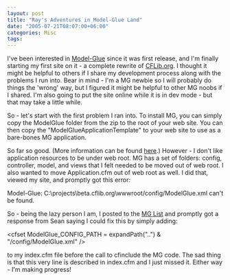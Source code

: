```yaml
---
layout: post
title: "Ray's Adventures in Model-Glue Land"
date: "2005-07-21T08:07:00+06:00"
categories: Misc 
tags: 
---
```


I've been interested in <a href="http://www.model-glue.com">Model-Glue</a> since it was first release, and I'm finally starting my first site on it - a complete rewrite of <a href="http://www.cflib.org">CFLib.org</a>. I thought it might be helpful to others if I share my development process along with the problems I run into. Bear in mind - I'm a MG newbie so I will probably do things the 'wrong' way, but I figured it might be helpful to other MG noobs if I shared. I'm also going to put the site online while it is in dev mode - but that may take a little while.

So - let's start with the first problem I ran into. To install MG, you can simply copy the ModelGlue folder from the zip to the root of your web site. You can then copy the "ModelGlueApplicationTemplate" to your web site to use as a bare-bones MG application.

So far so good. (More information can be found <a href="http://www.model-glue.com/quickstart/index.html#install">here</a>.) However - I don't like application resources to be under web root. MG has a set of folders: config, controller, model, and views that I felt needed to be moved out of web root. I also wanted to move Application.cfm out of web root as well. I did that, viewed my site, and promptly got this error:

Model-Glue: C:\projects\beta.cflib.org\wwwroot/config/ModelGlue.xml can't be found.

So - being the lazy person I am, I posted to the <a href="http://lists.topica.com/lists/modelglue">MG List</a> and promptly got a response from Sean saying I could fix this by simply adding: 

&lt;cfset ModelGlue_CONFIG_PATH = expandPath("..") & "/config/ModelGlue.xml" /&gt;

to my index.cfm file before the call to cfinclude the MG code. The sad thing is that this very line is described in index.cfm and I just missed it. Either way - I'm making progress!